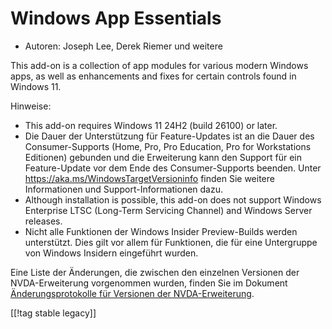 # Windows App Essentials #

* Autoren: Joseph Lee, Derek Riemer und weitere

This add-on is a collection of app modules for various modern Windows apps,
as well as enhancements and fixes for certain controls found in Windows 11.

Hinweise:

* This add-on requires Windows 11 24H2 (build 26100) or later.
* Die Dauer der Unterstützung für Feature-Updates ist an die Dauer des
  Consumer-Supports (Home, Pro, Pro Education, Pro for Workstations
  Editionen) gebunden und die Erweiterung kann den Support für ein
  Feature-Update vor dem Ende des Consumer-Supports beenden. Unter
  <https://aka.ms/WindowsTargetVersioninfo> finden Sie weitere Informationen
  und Support-Informationen dazu.
* Although installation is possible, this add-on does not support Windows
  Enterprise LTSC (Long-Term Servicing Channel) and Windows Server releases.
* Nicht alle Funktionen der Windows Insider Preview-Builds werden
  unterstützt. Dies gilt vor allem für Funktionen, die für eine Untergruppe
  von Windows Insidern eingeführt wurden.

Eine Liste der Änderungen, die zwischen den einzelnen Versionen der
NVDA-Erweiterung vorgenommen wurden, finden Sie im Dokument
[Änderungsprotokolle für Versionen der NVDA-Erweiterung][1].

[[!tag stable legacy]]

[1]: https://github.com/josephsl/wintenapps/blob/main/changes.md
